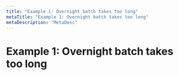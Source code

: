 ```yaml
---
title: "Example 1: Overnight batch takes too long"
metaTitle: "Example 1: Overnight batch takes too long"
metaDescription: "MetaDesc"
---
```


# Example 1: Overnight batch takes too long 



